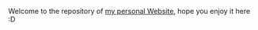 Welcome to the repository of [my personal Website](https://christian-groeber.ch), hope you enjoy it here :D